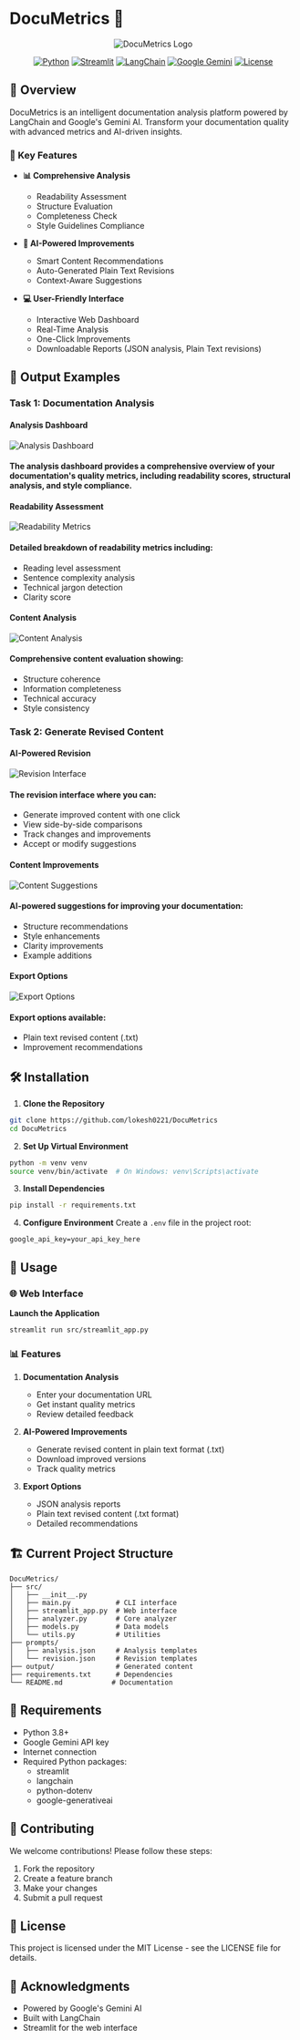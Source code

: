 # DocuMetrics 🚀

<div align="center">

![DocuMetrics Logo](https://img.shields.io/badge/DocuMetrics-AI%20Documentation%20Analysis-blue)

[![Python](https://img.shields.io/badge/Python-3.8%2B-blue)](https://www.python.org/downloads/)
[![Streamlit](https://img.shields.io/badge/Streamlit-1.32.0-red)](https://streamlit.io/)
[![LangChain](https://img.shields.io/badge/LangChain-0.1.12-green)](https://python.langchain.com/)
[![Google Gemini](https://img.shields.io/badge/Google%20Gemini-4285F4?style=flat-square&logo=google&logoColor=white)](https://ai.google.dev/)
[![License](https://img.shields.io/badge/License-MIT-yellow)](LICENSE)

</div>

## 🚀 Overview

DocuMetrics is an intelligent documentation analysis platform powered by LangChain and Google's Gemini AI. Transform your documentation quality with advanced metrics and AI-driven insights.

### 🎯 Key Features

- **📊 Comprehensive Analysis**
  - Readability Assessment
  - Structure Evaluation
  - Completeness Check
  - Style Guidelines Compliance

- **🤖 AI-Powered Improvements**
  - Smart Content Recommendations
  - Auto-Generated Plain Text Revisions
  - Context-Aware Suggestions

- **💻 User-Friendly Interface**
  - Interactive Web Dashboard
  - Real-Time Analysis
  - One-Click Improvements
  - Downloadable Reports (JSON analysis, Plain Text revisions)

## 📸 Output Examples

### Task 1: Documentation Analysis

#### Analysis Dashboard
![Analysis Dashboard](docs/images/analysis_dashboard.png)
#### The analysis dashboard provides a comprehensive overview of your documentation's quality metrics, including readability scores, structural analysis, and style compliance.

#### Readability Assessment
![Readability Metrics](docs/images/readability_metrics.png)
#### Detailed breakdown of readability metrics including:
- Reading level assessment
- Sentence complexity analysis
- Technical jargon detection
- Clarity score

#### Content Analysis
![Content Analysis](docs/images/content_analysis.png)
#### Comprehensive content evaluation showing:
- Structure coherence
- Information completeness
- Technical accuracy
- Style consistency

### Task 2: Generate Revised Content

#### AI-Powered Revision
![Revision Interface](docs/images/revision_interface.png)
#### The revision interface where you can:
- Generate improved content with one click
- View side-by-side comparisons
- Track changes and improvements
- Accept or modify suggestions

#### Content Improvements
![Content Suggestions](docs/images/content_suggestions.png)
#### AI-powered suggestions for improving your documentation:
- Structure recommendations
- Style enhancements
- Clarity improvements
- Example additions

#### Export Options
![Export Options](docs/images/export_options.png)
#### Export options available:
- Plain text revised content (.txt)
- Improvement recommendations



## 🛠️ Installation

1. **Clone the Repository**
```bash
git clone https://github.com/lokesh0221/DocuMetrics
cd DocuMetrics
```

2. **Set Up Virtual Environment**
```bash
python -m venv venv
source venv/bin/activate  # On Windows: venv\Scripts\activate
```

3. **Install Dependencies**
```bash
pip install -r requirements.txt
```

4. **Configure Environment**
Create a `.env` file in the project root:
```
google_api_key=your_api_key_here
```

## 🚀 Usage

### 🌐 Web Interface

**Launch the Application**
```bash
streamlit run src/streamlit_app.py
```

### 📊 Features

1. **Documentation Analysis**
   - Enter your documentation URL
   - Get instant quality metrics
   - Review detailed feedback

2. **AI-Powered Improvements**
   - Generate revised content in plain text format (.txt)
   - Download improved versions
   - Track quality metrics

3. **Export Options**
   - JSON analysis reports
   - Plain text revised content (.txt format)
   - Detailed recommendations

## 🏗️ Current Project Structure

```
DocuMetrics/
├── src/
│   ├── __init__.py
│   ├── main.py           # CLI interface
│   ├── streamlit_app.py  # Web interface
│   ├── analyzer.py       # Core analyzer
│   ├── models.py         # Data models
│   └── utils.py          # Utilities
├── prompts/
│   ├── analysis.json     # Analysis templates
│   └── revision.json     # Revision templates
├── output/               # Generated content
├── requirements.txt      # Dependencies
└── README.md            # Documentation
```

## 🔧 Requirements

- Python 3.8+
- Google Gemini API key
- Internet connection
- Required Python packages:
  - streamlit
  - langchain
  - python-dotenv
  - google-generativeai

## 🤝 Contributing

We welcome contributions! Please follow these steps:

1. Fork the repository
2. Create a feature branch
3. Make your changes
4. Submit a pull request

## 📄 License

This project is licensed under the MIT License - see the LICENSE file for details.

## 🌟 Acknowledgments

- Powered by Google's Gemini AI
- Built with LangChain
- Streamlit for the web interface 
